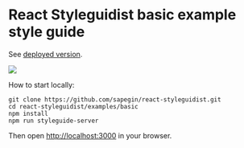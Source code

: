 # React Styleguidist basic example style guide

See [deployed version](http://react-styleguidist.js.org/).

![](http://wow.sapegin.me/3q0F1Y1P321k/Image%202016-04-12%20at%207.25.03%20PM.png)

How to start locally:

```
git clone https://github.com/sapegin/react-styleguidist.git
cd react-styleguidist/examples/basic
npm install
npm run styleguide-server
```

Then open [http://localhost:3000](http://localhost:3000) in your browser.
